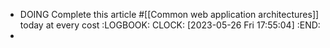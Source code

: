 - DOING Complete this article #[[Common web application architectures]] today at every cost
  :LOGBOOK:
  CLOCK: [2023-05-26 Fri 17:55:04]
  :END:
-